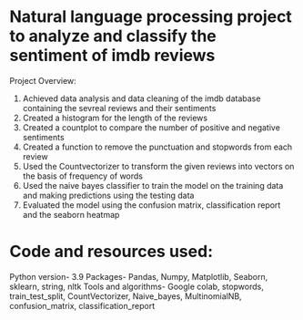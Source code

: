 # Natural language processing project to analyze and classify the sentiment of imdb reviews
Project Overview:
1) Achieved data analysis and data cleaning of the imdb database containing the sevreal reviews and their sentiments 
2) Created a histogram for the length of the reviews 
3) Created a countplot to compare the number of positive and negative sentiments
4) Created a function to remove the punctuation and stopwords from each review
5) Used the Countvectorizer to transform the given reviews into vectors on the basis of frequency of words
6) Used the naive bayes classifier to train the model on the training data and making predictions using the testing data
7) Evaluated the model using the confusion matrix, classification report and the seaborn heatmap

# Code and resources used:
Python version- 3.9
Packages- Pandas, Numpy, Matplotlib, Seaborn, sklearn, string, nltk
Tools and algorithms- Google colab, stopwords, train_test_split, CountVectorizer, Naive_bayes, MultinomialNB, confusion_matrix, classification_report
